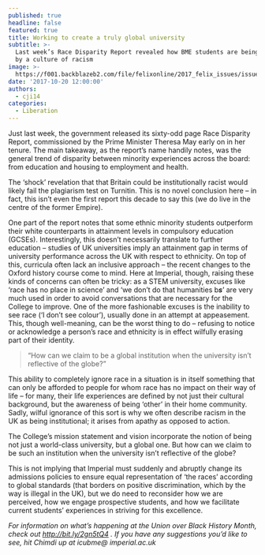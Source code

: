 ```yaml
---
published: true
headline: false
featured: true
title: Working to create a truly global university
subtitle: >-
  Last week’s Race Disparity Report revealed how BME students are being let down
  by a culture of racism
image: >-
  https://f001.backblazeb2.com/file/felixonline/2017_felix_issues/issue_1672/BME+Photo.jpg
date: '2017-10-20 12:00:00'
authors:
  - cji14
categories:
  - Liberation
---
```

Just last week, the government released its sixty-odd page Race Disparity Report, commissioned by the Prime Minister Theresa May early on in her tenure. The main takeaway, as the report’s name handily notes, was the general trend of disparity between minority experiences across the board: from education and housing to employment and health.

The ‘shock’ revelation that that Britain could be institutionally racist would likely fail the plagiarism test on Turnitin. This is no novel conclusion here – in fact, this isn’t even the first report this decade to say this (we do live in the centre of the former Empire).

One part of the report notes that some ethnic minority students outperform their white counterparts in attainment levels in compulsory education (GCSEs). Interestingly, this doesn’t necessarily translate to further education – studies of UK universities imply an attainment gap in terms of university performance across the UK with respect to ethnicity. On top of this, curricula often lack an inclusive approach – the recent changes to the Oxford history course come to mind.
Here at Imperial, though, raising these kinds of concerns can often be tricky: as a STEM university, excuses like ‘race has no place in science’ and ‘we don’t do that humanities b***s***’ are very much used in order to avoid conversations that are necessary for the College to improve.
One of the more fashionable excuses is the inability to see race (‘I don’t see colour’), usually done in an attempt at appeasement. This, though well-meaning, can be the worst thing to do – refusing to notice or acknowledge a person’s race and ethnicity is in effect wilfully erasing part of their identity.

> “How can we claim to be a global institution when the university isn’t reflective of the globe?”

This ability to completely ignore race in a situation is in itself something that can only be afforded to people for whom race has no impact on their way of life – for many, their life experiences are defined by not just their cultural background, but the awareness of being ‘other’ in their home community. Sadly, wilful ignorance of this sort is why we often describe racism in the UK as being institutional; it arises from apathy as opposed to action.

The College’s mission statement and vision incorporate the notion of being not just a world-class university, but a global one. But how can we claim to be such an institution when the university isn’t reflective of the globe?

This is not implying that Imperial must suddenly and abruptly change its admissions policies to ensure equal representation of ‘the races’ according to global standards (that borders on positive discrimination, which by the way is illegal in the UK), but we do need to reconsider how we are perceived, how we engage prospective students, and how we facilitate current students’ experiences in striving for this excellence.

_For information on what’s happening at the Union over Black History Month, check out http://bit.ly/2gn5tQ4 .  If you have any suggestions you’d like to see, hit Chimdi up at icubme@ imperial.ac.uk_
